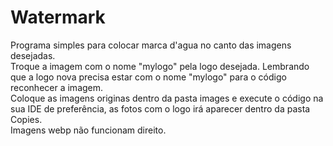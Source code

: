 # Watermark

Programa simples para colocar marca d'agua no canto das imagens desejadas. <br>
Troque a imagem com o nome "mylogo" pela logo desejada. Lembrando que a logo nova precisa estar com o nome "mylogo" para o código reconhecer a imagem.<br>
Coloque as imagens originas dentro da pasta images e execute o código na sua IDE de preferência, as fotos com o logo irá aparecer dentro da pasta Copies. <br>
Imagens webp não funcionam direito.
